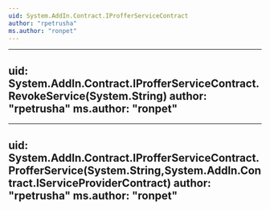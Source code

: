 ```yaml
---
uid: System.AddIn.Contract.IProfferServiceContract
author: "rpetrusha"
ms.author: "ronpet"
---
```


---
uid: System.AddIn.Contract.IProfferServiceContract.RevokeService(System.String)
author: "rpetrusha"
ms.author: "ronpet"
---

---
uid: System.AddIn.Contract.IProfferServiceContract.ProfferService(System.String,System.AddIn.Contract.IServiceProviderContract)
author: "rpetrusha"
ms.author: "ronpet"
---
